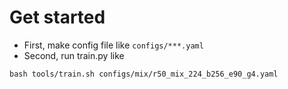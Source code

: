 # Get started

* First, make config file like `configs/***.yaml`
* Second, run train.py like

```shell
bash tools/train.sh configs/mix/r50_mix_224_b256_e90_g4.yaml
```
